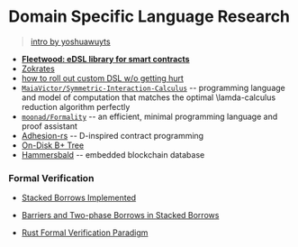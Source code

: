 # Domain Specific Language Research
> [intro by yoshuawuyts](https://blog.yoshuawuyts.com/dsls-1/)

* **[ Fleetwood: eDSL library for smart contracts](https://github.com/paritytech/fleetwood)**
* [Zokrates](https://github.com/Zokrates/ZoKrates)
* [how to roll out custom DSL w/o getting hurt](https://www.slideshare.net/RReverser/building-fast-interpreters-in-rust)
* [`MaiaVictor/Symmetric-Interaction-Calculus`](https://github.com/MaiaVictor/Symmetric-Interaction-Calculus) -- programming language and model of computation that matches the optimal \lamda-calculus reduction algorithm perfectly
* [`moonad/Formality`](https://github.com/moonad/Formality) -- an efficient, minimal programming language and proof assistant
* [Adhesion-rs](https://github.com/ErichDonGubler/adhesion-rs) -- D-inspired contract programming
* [On-Disk B+ Tree](https://github.com/wspeirs/btree)
* [Hammersbald](https://github.com/rust-bitcoin/hammersbald) -- embedded blockchain database

### Formal Verification <a name = "verify"></a>

* [Stacked Borrows Implemented](https://www.ralfj.de/blog/2018/11/16/stacked-borrows-implementation.html)
* [Barriers and Two-phase Borrows in Stacked Borrows](https://www.ralfj.de/blog/2018/12/26/stacked-borrows-barriers.html)

* [Rust Formal Verification Paradigm](https://www.research-collection.ethz.ch/bitstream/handle/20.500.11850/311092/paper.pdf?sequence=1&isAllowed=y)